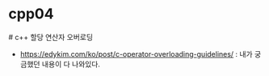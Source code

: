 # cpp04

\# c++ 할당 연산자 오버로딩
* https://edykim.com/ko/post/c-operator-overloading-guidelines/ : 내가 궁금했던 내용이 다 나와있다.